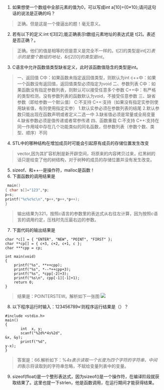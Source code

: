 1. 如果想使一个数组中全部元素的值为0，可以写成int a[10]={0*10};请问这句话的说法是正确的吗？

> 正确。但是这是一个傻逼出的题！毫无意义。 

2. 若有以下的定义:int t[3][2];能正确表示t数组元素地址的表达式是 t[2]。表述是否正确？。

> 正确。他们的值是相等的但是意义是完全不一样的。t[2]的类型是int[2]*表示的是整个数组的地址，&t[2][0]的类型是int*。

3. C语言中允许函数值类型缺省定义，此时该函数值隐含的类型是int。

> 一、返回值
C中：如果函数未指定返回值类型，则默认为int 
c++中：如果一个函数没有返回值，返回值类型必须指定为void
二、参数列表
C中：如果函数没有指定参数列表，则默认可以接受任意多个参数
C++中：有严格的类型检测，没有参数列表的函数默认为void，不接受任意参数
三、缺省参数（即给参数一个默认值）
C:不支持
C++:支持（如果没有指定实参则使用缺省值，有则使用指定实参）
1.默认实参必须在参数列表的结尾
2.默认参数只能出现在函数声明或者定义二选一中
3.缺省值必须是常量或全局变量
4.缺省参数必须是值传递或者常参传递
四、函数重载
C:不支持
C++:支持在同一作用域中存在几个功能类似的同名函数，但参数列表（参数个数、类型、顺序）不同

4. STL中的哪种结构在增加成员时可能会引起原有成员的存储位置发生改变

> vector,因为其扩容机制是新开辟空间，将原来的内容拷贝过来，红黑树的话只是给变了他的树结构，对于树种的成员的存储位置并没有发生改变。

5. sizeof、和++--是操作符，malloc是函数！
6. 下面函数的调用结果是
```c++
 main()
{ char s[]="123",*p;
p=s;
printf("%c%c%c\n",*p++,*p++,*p++);
}
```

> 输出结果为321，按照c语言的参数里的表达式从右往左计算，因为按照c语言的调用约定，压栈时先压最右边的参数。

7. 下面代码的输出结果是

```
char *c[] = { "ENTER", "NEW", "POINT", "FIRST" }; 
char **cp[] = { c+3, c+2, c+1, c }; 
char ***cpp = cp; 
 
int main(void)
{ 
    printf("%s", **++cpp); 
    printf("%s", *--*++cpp+3); 
    printf("%s", *cpp[-2]+3); 
    printf("%s\n", cpp[-1][-1]+1); 
    return 0;
}
```
> 结果是：POINTERSTEW。解析如下一张图
![](https://i.imgur.com/kMgPplo.jpg)


8. 以下程序运行时输入：123456789↙则程序运行结果是（）？
```
#include <stdio.h>
main()
{
       int  x, y;
       scanf("%2d%*4s%2d",
&x, &y);
       printf("%d",
y-x);
}
```
> 答案是：66.解析如下：%*4s表示读取一个长度为四个字符的字符串，中间的*表示将读取到的字符串忽略，不赋给变量列表中的变量。

9. sizeof(float)是一个整形表达式，因为sizeof()是一个操作符，在编译阶段就获取结果了。这里也提一下strlen，他是函数调用，在运行期间才能获得结果。